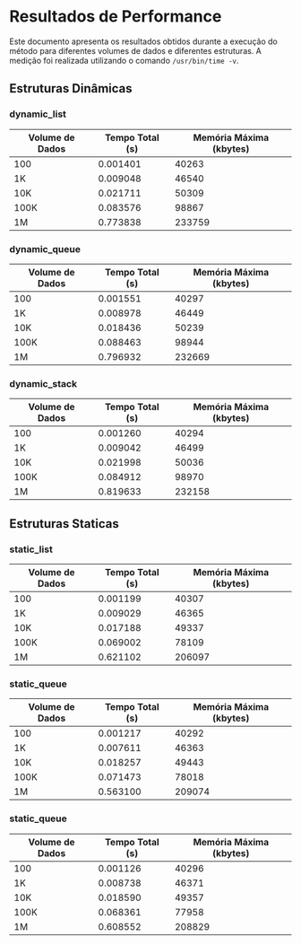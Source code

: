 # Resultados de Performance

Este documento apresenta os resultados obtidos durante a execução do método para diferentes volumes de dados e diferentes estruturas. A medição foi realizada utilizando o comando `/usr/bin/time -v`.

## Estruturas Dinâmicas

### **dynamic_list**
| Volume de Dados | Tempo Total (s) | Memória Máxima (kbytes) |
|-----------------|-----------------|------------------------|
| 100             | 0.001401          | 40263                      |
| 1K              | 0.009048            | 46540                      |
| 10K             | 0.021711           | 50309                      |
| 100K            | 0.083576           | 98867                      |
| 1M              | 0.773838           | 233759                     |

### **dynamic_queue**
| Volume de Dados | Tempo Total (s) | Memória Máxima (kbytes) |
|-----------------|-----------------|------------------------|
| 100             | 0.001551          | 40297                      |
| 1K              | 0.008978           | 46449                      |
| 10K             | 0.018436           | 50239                      |
| 100K            | 0.088463           | 98944                      |
| 1M              | 0.796932           | 232669                     |

### **dynamic_stack**
| Volume de Dados | Tempo Total (s) | Memória Máxima (kbytes) |
|-----------------|-----------------|------------------------|
| 100             | 0.001260          | 40294                      |
| 1K              | 0.009042          | 46499                     |
| 10K             | 0.021998          | 50036                     |
| 100K            | 0.084912          | 98970                     |
| 1M              | 0.819633          | 232158                    |


## Estruturas Staticas

### **static_list**
| Volume de Dados | Tempo Total (s) | Memória Máxima (kbytes) |
|-----------------|-----------------|------------------------|
| 100             | 0.001199          | 40307                      |
| 1K              | 0.009029           | 46365                      |
| 10K             | 0.017188           | 49337                      |
| 100K            | 0.069002           | 78109                      |
| 1M              | 0.621102           | 206097                     |


### **static_queue**
| Volume de Dados | Tempo Total (s) | Memória Máxima (kbytes) |
|-----------------|-----------------|------------------------|
| 100             | 0.001217          | 40292                      |
| 1K              | 0.007611           | 46363                      |
| 10K             | 0.018257           | 49443                     |
| 100K            | 0.071473           | 78018                     |
| 1M              | 0.563100           | 209074                     |


### **static_queue**
| Volume de Dados | Tempo Total (s) | Memória Máxima (kbytes) |
|-----------------|-----------------|------------------------|
| 100             | 0.001126          | 40296                      |
| 1K              | 0.008738            | 46371                      |
| 10K             | 0.018590           | 49357                      |
| 100K            | 0.068361           | 77958                      |
| 1M              | 0.608552           | 208829                     |
